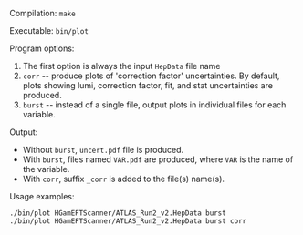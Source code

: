 Compilation: `make`

Executable: `bin/plot`

Program options:
1. The first option is always the input `HepData` file name
2. `corr` -- produce plots of 'correction factor' uncertainties.
   By default, plots showing lumi, correction factor, fit, and stat
   uncertainties are produced.
3. `burst` -- instead of a single file, output plots in individual files for
   each variable.

Output:
* Without `burst`, `uncert.pdf` file is produced.
* With `burst`, files named `VAR.pdf` are produced, where `VAR` is the name of
  the variable.
* With `corr`, suffix `_corr` is added to the file(s) name(s).

Usage examples:
```
./bin/plot HGamEFTScanner/ATLAS_Run2_v2.HepData burst
./bin/plot HGamEFTScanner/ATLAS_Run2_v2.HepData burst corr
```
